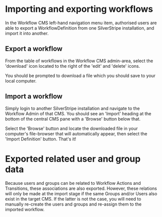 # Importing and exporting workflows

In the Workflow CMS left-hand navigation menu item, authorised users are able to export a WorkflowDefinition from one 
SilverStripe installation, and import it into another.

## Export a workflow
From the table of workflows in the Workflow CMS admin-area, select the 'download' icon located to the right of the 'edit' and 'delete' icons.

You should be prompted to download a file which you should save to your local computer.

## Import a workflow

Simply login to another SilverStripe installation and navigate to the Workflow Admin of that CMS. You should see an 
'Import' heading at the bottom of the central CMS pane with a 'Browse' button below that.

Select the 'Browse' button and locate the downloaded file in your computer's file-browser that will automatically appear, then select the
'Import Definition' button. That's it!

# Exported related user and group data

Because users and groups can be related to Workflow Actions and Transitions, these associations are also exported. 
However, these relations will only be made at the import stage if the same Groups and/or Users also exist in the target 
CMS. If the latter is not the case, you will need to manually re-create the users and groups and re-assign them to the 
imported workflow.
